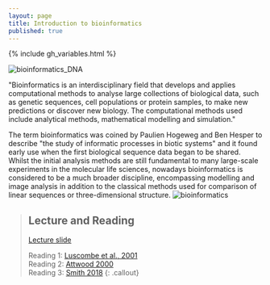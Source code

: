 ```yaml
---
layout: page
title: Introduction to bioinformatics
published: true
---
```


{% include gh_variables.html %}


![bioinformatics_DNA]({{{site.baseurl}}/fig/DNA.jpg)


"Bioinformatics is an interdisciplinary field that develops and applies computational methods to analyse large collections of biological data, such as genetic sequences, cell populations or protein samples, to make new predictions or discover new biology. The computational methods used include analytical methods, mathematical modelling and simulation."

The term bioinformatics was coined by Paulien Hogeweg and Ben Hesper to describe "the study of informatic processes in biotic systems" and it found early use when the first biological sequence data began to be shared. Whilst the initial analysis methods are still fundamental to many large-scale experiments in the molecular life sciences, nowadays bioinformatics is considered to be a much broader discipline, encompassing modelling and image analysis in addition to the classical methods used for comparison of linear sequences or three-dimensional structure.
![bioinformatics](https://www.ebi.ac.uk/training/online/sites/ebi.ac.uk.training.online/files/resize/user/61/documents/bx_terrified_fig_1_700px-696x522.jpg)

>## Lecture and Reading
>
> [Lecture slide](https://drive.google.com/file/d/1oTMrmodBVX9wjfQAExOdn0UKRK3_oX8e/view)
>
> Reading 1: [Luscombe et al., 2001](http://archive.gersteinlab.org/papers/e-print/whatis-mim/text.pdf)  
> Reading 2: [Attwood 2000](https://science.sciencemag.org/content/290/5491/471)  
> Reading 3: [Smith 2018](https://www.embopress.org/doi/full/10.15252/embr.201846262)
{: .callout}
